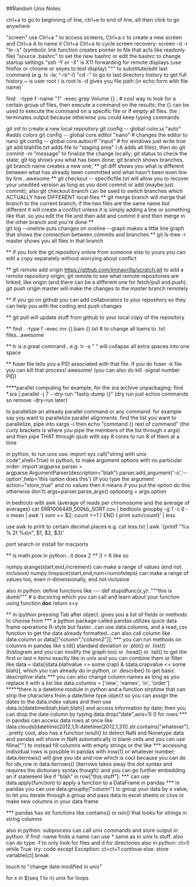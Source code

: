 ##Random Unix Notes

ctrl+a to go to beginning of line, ctrl+e to end of line, alt then click to go anywhere

"screen" use Ctrl+a " to access screens, Ctrl+a c to create a new screen and Ctrl+a A to name it Ctrl+a Ctrl+a to cycle
screen recovery: screen -d -r
"ln -s" (symbolic link function creates pointer to file that acts like readonly file)
"source .bashrc" to set the new bashrc or edit the bashrc to change startup settings
"ssh -Y or -X" is X11 forwarding for remote displays (use firefox or chrome or xeyes to test display)
"^" to substitute/edit last command (e.g. ls -la; ^-ls^-l)
"cd -" to go to last directory
history to get full history
~ is user root
/ is root
ls -d gives you file path (in echo form with file name)

find . -type f -name "*1*" -exec grep Volume {} \;  # cool way to look for a certain group of files, then execute a command on the results; the {} can be used to execute the command on a specific file or if empty all files.  the \; terminates output because otherwise you could keep typing commands

git init to create a new local repository
git config -- global color.ui "auto" #adds colors
git config -- global core.editor "nano" # changes the editor to nano
git config -- global core.autocrlf "input" # for windows just write true
git add blahfile.txt adds file to "staging area" (-A adds all files); then do git commit -m "message" to finalize the change locally; git status to check the state; git log shows you what has been done; git branch shows branches, git branch name creates a new one; 
** git diff shows you what is different between what has already been committed and what hasn't been even line by line...awesome
** git checkout -- specificfile.txt will allow you to recover your unedited version as long as you dont commit or add (maybe just commit); also git checkout branch can be used to switch branches which ACTUALLY have DIFFERENT local files
** git merge branch will merge that branch to the current branch; if the two files are the same name but different it will create a conflict unless it is simply adding a line or something like that.  so you edit the file and then add and commit it and then merge in the other branch and you're done **  
git log --oneline puts changes on oneline --graph makes a little line graph that shows the connection between commits and branches
** git ls-tree -r master shows you all files in that branch

** if you fork the git repository online from someone else to yours you can edit a copy separately without worrying about conflict

** git remote add origin https://github.com/jimhavrilla/scratch.git to add a remote repository origin; git remote to see what remote repositories are linked, like origin (and there can be a different one for fetch/pull and push); git push origin master will make the changes to the master branch remotely

** if you go on github you can add collaborators to your repository so they can help you with the coding and push changes

** git pull will update stuff from github to your local copy of the repository

** find . -type f -exec mv {}.bam {}.txt # to change all bams to .txt files...awesome

** tr is a great command...e.g. tr -s " " will collapse all extra spaces into one space

** fuser file tells you a PID associated with that file.  if you do fuser -k file you can kill that process!  awesome!  (you can also do kill -signal number PID)

****parallel computing
for example, for the sra archive unpackaging:
find *.sra | parallel -j 7 --dry-run "fastq-dump {}" (dry run just echos commands so remove -dry-run later)

to parallelize an already parallel command or any command:
for example say you want to parallelize parallel alignments.  find the list you want to parallelize, pipe into xargs -i then echo "command {} rest of command" (the curly brackets is where you pipe the members of the list through x args) and then pipe THAT through qsub with say 8 cores to run 8 of them at a time

in python, to run unix use:
import sys
call("string with unix code",shell=True)
in python, to make argument options with no particular order:
import argparse
parser = argparse.ArgumentParser(description="blah")
parser.add_argument('-o','--option',help='this option does this') (if you type the argument action="store_true" and no values then it means if you put the option do this otherwise don't)
args=parser.parse_args()
optionarg = args.option

in bedtools with awk (average of reads per chromosome and the average of averages)
cat SRR1006449_500kb_SORT.cov | bedtools groupby -g 1 -c 6 -o mean | awk '{ sum += $2; count +=1 } END { print sum/count}' | less

use awk to print to certain decimal places
e.g. cat less.txt | awk '{printf "%s %.2f %s\n", $1, $2, $3}'

port search or install for macports

\** is math.pow in python...it does 2 ** 3 = 8 like so

numpy.arange(start,end,increment) can make a range of values (end not inclusive)
numpy.linspace(start,end,num=numofsteps) can make a range of values too, even n-dimensionally, end not inclusive

also in python: define functions like ---
def stupidfunc(x,y):
	"""this is dumb""" # a docstring which you can call and learn about your function using function.__doc__
	return x+y

** in ipython pressing Tab after object. gives you a list of fields or methods to choose from
*** a python package called pandas utilizes quick data frame operations R-style but faster...can use data.columns, and a read_csv function to get the data already formatted...can also call column like data.column or data[["column","column2"]]; 
*** you can run methods on columns in pandas like s.td() standard deviation or .plot() or .hist() (histogram and you can modify the graph too) or .head() or .tail() to get the first or last n items exactly like in unix and you can combine them or filter like data = data[(data.blahvalue <= some crap) & (data.crapvalue <= some blah)], which you can already do in python, or .describe() to get basic descriptive stats
*** you can also change column names as long as you replace it with a list like data.columns = ['new', 'names', 'in', 'order']
*****there is a datetime module in python and a function strptime that can strip the characters from a date/time type object so you can assign the dates to the data.index values and then use data.ix[datetime(blah,blah,blah)] and access information by date; then you can drop the date column by typing data.drop("date",axis=1) 0 for rows
*** in pandas can access data rows at once like data.clouds[datetime(2012,1,1):datetime(2012,1,31)].str.contains("whatever")...pretty cool, also has a function isnull() to detect NaN and Nonetype data and pandas will shove in NaN automatically in blank cells and you can use fillna("") to instead fill columns with empty strings or the like
*** accessing individual rows is possible in pandas with irow(1) or whatever number; data.iterrows() will give you idx and row which is cool because you can do for idx,row in data.iterrows() (iterrows takes away the dot syntax and requires the dictionary syntax though): and you can go further embedding an if statement like if "blah" in row["this stuff"]:
*** can use data.apply(function) to apply a function to a DataFrame in pandas
*** in pandas you can use data.groupby("column") to group your data by a value, to let you iterate through a group and pass data to excel sheets or csvs or make new columns in your data frame

*** pandas has str functions like contains() or isin() that looks for strings in string columns

also in python: subprocess can call unix commands and store output in python. if 
find -name finds a name can use * same as in unix ls stuff.  also can do type -f to only look for files and d for directories
also in python:
	ct=0
	while True:
		try:
			code
		except Exception:
			ct=ct+1
			continue
		else:
			store variable[ct]
			break

touch to "change date modified in unix"

for x in $(seq 1 to n) unix for loops
